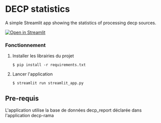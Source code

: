 # DECP statistics

A simple Streamlit app showing the statistics of processing decp sources.

[![Open in Streamlit](https://static.streamlit.io/badges/streamlit_badge_black_white.svg)](https://decp-report-app.streamlit.app/)

### Fonctionnement

1. Installer les librairies du projet

   ```
   $ pip install -r requirements.txt
   ```

2. Lancer l'application

   ```
   $ streamlit run streamlit_app.py
   ```
## Pre-requis

L'application utilise la base de données decp_report déclarée dans l'application decp-rama
